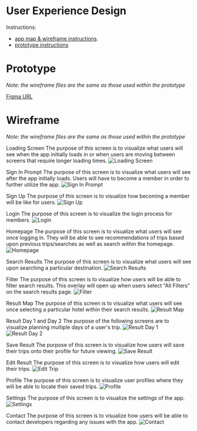 # User Experience Design
Instructions:
- [app map & wireframe instructions](instructions-0a-app-map-wireframes.md).
- [prototype instructions](instructions-0b-prototyping.md)

# Prototype
*Note: the wireframe files are the same as those used within the prototype*

[Figma URL](https://www.figma.com/proto/s79jkZH3DQnD6DW5UGm78C/Prototype?page-id=0%3A1&node-id=3%3A12&viewport=241%2C48%2C0.14&scaling=min-zoom&starting-point-node-id=3%3A12)

# Wireframe
*Note: the wireframe files are the same as those used within the prototype*

Loading Screen
The purpose of this screen is to visualize what users will see when the app initially loads in or when users are moving between screens that require longer loading times.
![Loading Screen](Login.png)

Sign In Prompt
The purpose of this screen is to visualize what users will see after the app initially loads. Users will have to become a member in order to further utilize the app. 
![Sign In Prompt](/Users/juleskho/Desktop/Agile_Software_DevOps/final-project-tripplanner/ux-design/prototype/SignInPrompt.png)

Sign Up 
The purpose of this screen is to visualize how becoming a member will be like for users. 
![Sign Up](/Users/juleskho/Desktop/Agile_Software_DevOps/final-project-tripplanner/ux-design/prototype/SignUp.png)

Login
The purpose of this screen is to visualize the login process for members.
![Login](/Users/juleskho/Desktop/Agile_Software_DevOps/final-project-tripplanner/ux-design/prototype/Login.png)

Homepage
The purpose of this screen is to visualize what users will see once logging in. They will be able to see recommendations of trips based upon previous trips/searches as well as search within the homepage.
![Homepage](/Users/juleskho/Desktop/Agile_Software_DevOps/final-project-tripplanner/ux-design/prototype/Homepage.png)

Search Results
The purpose of this screen is to visualize what users will see upon searching a particular destination.
![Search Results](/Users/juleskho/Desktop/Agile_Software_DevOps/final-project-tripplanner/ux-design/prototype/Search.png)

Filter
The purpose of this screen is to visualize how users will be able to filter search results. This overlay will open up when users select "All Filters" on the search results page. 
![Filter](/Users/juleskho/Desktop/Agile_Software_DevOps/final-project-tripplanner/ux-design/prototype/FilterOverlay.png)

Result Map
The purpose of this screen is to visualize what users will see once selecting a particular hotel within their search results.
![Result Map](/Users/juleskho/Desktop/Agile_Software_DevOps/final-project-tripplanner/ux-design/prototype/SpecificResultMap.png)

Result Day 1 and Day 2
The purpose of the following screens are to visualize planning multiple days of a user's trip. 
![Result Day 1](/Users/juleskho/Desktop/Agile_Software_DevOps/final-project-tripplanner/ux-design/prototype/SpecificResultDay1.png)
![Result Day 2](/Users/juleskho/Desktop/Agile_Software_DevOps/final-project-tripplanner/ux-design/prototype/SpecificResultDay2.png)

Save Result
The purpose of this screen is to visualize how users will save their trips onto their profile for future viewing. 
![Save Result](/Users/juleskho/Desktop/Agile_Software_DevOps/final-project-tripplanner/ux-design/prototype/SpecificResultSave.png)

Edit Result
The purpose of this screen is to visualize how users will edit their trips. 
![Edit Trip](/Users/juleskho/Desktop/Agile_Software_DevOps/final-project-tripplanner/ux-design/prototype/SpecificResultStops.png)

Profile
The purpose of this screen is to visualize user profiles where they will be able to locate their saved trips. 
![Profile](/Users/juleskho/Desktop/Agile_Software_DevOps/final-project-tripplanner/ux-design/prototype/Profile.png)

Settings
The purpose of this screen is to visualize the settings of the app. 
![Settings](/Users/juleskho/Desktop/Agile_Software_DevOps/final-project-tripplanner/ux-design/prototype/Settings.png)

Contact
The purpose of this screen is to visualize how users will be able to contact developers regarding any issues with the app. 
![Contact](/Users/juleskho/Desktop/Agile_Software_DevOps/final-project-tripplanner/ux-design/prototype/Contact.png)


